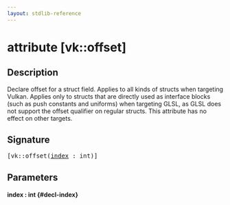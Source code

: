 ```yaml
---
layout: stdlib-reference
---
```


# attribute [vk::offset]

## Description

Declare offset for a struct field. Applies to all kinds of structs when targeting Vulkan.
Applies only to structs that are directly used as interface blocks (such as push constants and uniforms)
when targeting GLSL, as GLSL does not support the <span class='code'>offset</span> qualifier on regular structs.
This attribute has no effect on other targets.


## Signature

<pre>
[vk::offset(<a href="/stdlib-reference/attributes/vk_offset#decl-index" class="code_param">index</a> : <span class="code_keyword">int</span>)]
</pre>

## Parameters

#### index  : int {#decl-index}

